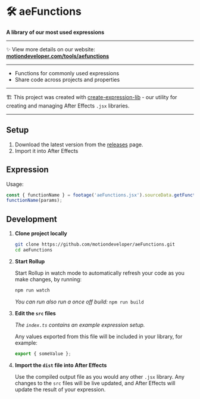 # 🛠 aeFunctions

**A library of our most used expressions**

---

✨ View more details on our website: **[motiondeveloper.com/tools/aefunctions](https://www.motiondeveloper.com/tools/aefunctions)**

---

- Functions for commonly used expressions
- Share code across projects and properties

---

🏗 This project was created with [create-expression-lib](https://github.com/motiondeveloper/create-expression-lib) - our utility for creating and managing After Effects `.jsx` libraries.

---

## Setup

1. Download the latest version from the [releases](https://github.com/motiondeveloper/aefunctions/releases) page.
2. Import it into After Effects

## Expression

Usage:

```js
const { functionName } = footage('aeFunctions.jsx').sourceData.getFunctions();
functionName(params);
```

## Development

1. **Clone project locally**

   ```sh
   git clone https://github.com/motiondeveloper/aeFunctions.git
   cd aeFunctions
   ```

2. **Start Rollup**

   Start Rollup in watch mode to automatically refresh your code as you make changes, by running:

   ```sh
   npm run watch
   ```

   _You can run also run a once off build:_ `npm run build`

3. **Edit the `src` files**

   _The `index.ts` contains an example expression setup._

   Any values exported from this file will be included in your library, for example:

   ```js
   export { someValue };
   ```

4. **Import the `dist` file into After Effects**

   Use the compiled output file as you would any other `.jsx` library. Any changes to the `src` files will be live updated, and After Effects will update the result of your expression.
